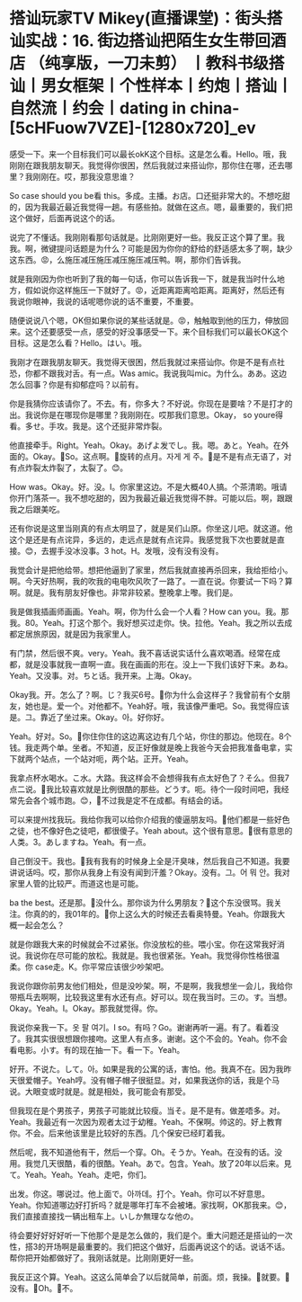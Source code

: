 # 搭讪玩家TV  Mikey(直播课堂)：街头搭讪实战：16. 街边搭讪把陌生女生带回酒店 （纯享版，一刀未剪） 丨教科书级搭讪丨男女框架丨个性样本丨约炮丨搭讪丨自然流丨约会丨dating in china-[5cHFuow7VZE]-[1280x720]_ev

感受一下。来一个目标我们可以最长okK这个目标。这是怎么看。Hello。哦，我刚刚在跟我朋友聊天。我觉得你很困，然后我就过来搭讪你，那你住在哪，还去哪里？我刚刚在。哎，那我没意思谁？

So case should you be看 this。多成。主播。お店。口还挺非常大的。不想吃甜的，因为我最近最近我觉得一趟。有感些拍。就做在这点。嗯，最重要的，我们把这个做好，后面再说这个的话。

说完了不懂话。我刚刚看那句话就是。比刚刚更好一些。我反正这个算了里。我我。啊，微键提问话题是为什么？可能是因为你你的舒给的舒适感太多了啊，缺少这东西。😡，么施压减压施压减压施压减压鸭。啊，那你们告诉我。

就是我刚因为你也听到了我的每一句话，你可以告诉我一下，就是我当时什么地方，假如说你这样施压一下就好了。😡，近距离距离哈距离。距离好，然后还有我说你眼神，我说的话呢嗯你说的话不重要，不重要。

随便说说八个嗯，OK但如果你说的某些话就是。😡，触触取到他的压力，伸放回来。这个还要感受一点，感受的好没事感受一下。来个目标我们可以最长OK这个目标。这是怎么看？Hello。はい。哦。

我刚才在跟我朋友聊天。我觉得天很困，然后我就过来搭讪你。你是不是有点社恐，你都不跟我对舌。有一点。Was amic。我说我叫mic。为什么。ああ。这边怎么回事？你是有抑郁症吗？以前有。

你是我猜你应该请你了。不去。有，你多大？不好说。你现在是要啥？不是打才的出。我说你是在哪现你是哪里？我刚刚在。哎那我们意思。Okay， so youre得看。多せ。手攻。我是。这个还挺非常炸裂。

他直接牵手。Right。Yeah。Okay。あげよ发でし。我。嗯。あと。Yeah。在外面的。Okay。🎼So。这点啊。🎼旋转的点月。자게 게 주。🎼是不是有点无语了，对有点炸裂太炸裂了，太裂了。😊。

How was。Okay。好。没。I。你家里这边。不是大概40人搞。个茶清啲。哦请你开门落茶一。我不想吃甜的，因为我最近最近我觉得不胖。可能以后。啊，跟跟我之后跟美吃。

还有你说是这里当刚真的有点太明显了，就是吴们山原。你坐这儿吧。就这道。他这个是还是有点诧异，多远的，走远点是就有点诧异。我感觉我下次也要就是直接。😊，去握手没冰没事。3 hot。H。发哦，没有没有没有。

我觉会计是把他给带。想把他逼到了家里，然后我就直接再杀回来，我给拒给小。啊。今天好热啊，我的吹我的电电吹风吹了一路了。一直在说。你要试一下吗？算啊。就是。我有朋友好像也。非常非较紧。整晚拿上嚟。我们是。

我是做我插画师画画。Yeah。啊，你为什么会一个人看？How can you。我。那我。80。Yeah。打这个那个。我好想买过走你。快。拉他。Yeah。我之所以去成都定居旅原因，就是因为我家里人。

有门禁，然后很不爽。very。Yeah。我不喜话说实话什么喜欢喝酒。经常在成都，就是没事就我一直啊一直。我在画画的形在。没上一下我们该好下来。あね。Yeah。又没事。对。ちと话。我开来。上海。Okay。

Okay我。开。怎么了？啊。じ？我买6号。🎼你为什么会这样子？我曾前有个女朋友，她也是。爱一个。对他都不。Yeah好。哦，我该像严重吧。So。我觉得应该是。그。靠近了坐过来。Okay。아。好你好。

Yeah。好对。So。🎼你住你住的这边离这边有几个站，你住的那边。他现在。8个钱。我走两个单。坐者。不知道，反正好像就是晚上我爸今天会把我准备电拿，实下就两个站点，一个站对呃，两个站。正开。Yeah。

我拿点杯水喝水。こ水。大路。我这样会不会想得我有点太好色了？そ么。但我7点二说。🎼我比较喜欢就是比例很酷的那些。どうす。呃。待个一段时间吧，我经常先会各个城市跑。😊，🎼不过我是定不在成都。有结会的话。

可以来提州找我玩。我给你我可以给你介绍我的傻逼朋友吗。🎼他们都是一些好色之徒，也不像好色之徒吧，都很傻子。Yeah about。这个很有意思。🎼很有意思的人类。3。あしますね。Yeah。有一点。

自己倒没干。我也。🎼我有我有的时候身上全是汗臭味，然后我自己不知道。我要讲说话吗。哎，那你从我身上有没有闻到汗羞？Okay。没有。그。어 뭐 안。我对家里人管的比较严。而道这也是可能。

ba the best。还是那。🎼没什么。那你谈为什么男朋友？🎼这个东没很骂。我关注。你真的的，我01年的。🎼你上这么大的时候还去看奥特曼。Yeah。你跟我大概一起会怎么？

就是你跟我大来的时候就会不过紧张。你没放松的些。喂小宝。你在这常我好消说。我说你在尽可能的放松。我就是。我也很紧张。Yeah。我觉得你性格很温柔。你 case走。K。你平常应该很少吵架吧。

我说你跟你前男友他们相处，但是没吵架。啊，不是啊，我我想坐一会儿，我给你带瓶乓去啊啊，比较我这里有水还有点。好可以。现在我当时。三の。す。当想。Okay。Yeah。I。Okay。那我就觉得。你。

我说你亲我一下。옷 팔 여기。I so。有吗？Go。谢谢再听一遍。有了。看着没了。我其实很很想跟你接吻。这里人有点多。谢谢。这个不会的。Yeah。你不会看电影。小す。有的现在抽一下。看一下。Yeah。

好开。不说た。して。아。如果是我的公寓的话，害怕。他。我真不在。因为我昨天很爱帽子。Yeah哼。没有帽子帽子很挺显。对，如果我送你的话，我是个马说。大眼变或时就是。就是相处，我可能会有那受。

但我现在是个男孩子，男孩子可能就比较瘦。当そ。是不是有。做差唔多。对。Yeah。我最近有一次因为观者太过于幼稚。Yeah。不保啊。帅这的。好上教育你。不会。后来他该里是比较好的东西。几个保安已经盯着我。

然后呢，我不知道他有干，然后一个穿。Oh。そうか。Yeah。在没有的话。没用。我觉几天很酷，看的很酷。Yeah。あで。包含。Yeah。放了20年以后来。見て。Yeah。Yeah。Yeah。走吧，你们。

出发。你这。哪说过。他上面で。아까데。打个。Yeah。你可以不好意思。Yeah。你知道哪边好打折吗？就是哪年打车不会被堵。家找啊，OK那我来。😊，我们直接直接找一辆出租车上。いしか無理なな他の。

待会要好好好好听一下他那个是是怎么做的，我们是个。重大问题还是搭讪的一次性，搭3的开场啊是最重要的。我们把这个做好，后面再说这个的话。说话不话。帮你把开始都做好了。我刚话就是。比刚刚更好一些。

我反正这个算。Yeah。这这么简单会了以后就简单，前面。烦，我操。🎼就要。🎼没有。🎼Oh。🎼不。